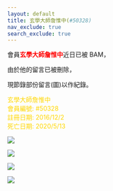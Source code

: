```yaml
---
layout: default
title: 玄學大師詹惟中(#50328)
nav_exclude: true
search_exclude: true
---
```


會員<a style="color:red"><b>玄學大師詹惟中</b></a>近日已被 BAM，

由於他的留言已被刪除，

現節錄部份留言(圖)以作紀錄。



<a style="color:gold">玄學大師詹惟中<br>會員編號: #50328<br>註冊日期: 2016/12/2<br>死亡日期: 2020/5/13</a>

![](https://na.cx/i/JtcaNTu.png)

![](https://na.cx/i/cpMCsTu.png)

![](https://na.cx/i/8jjUbDc.png)

![](https://na.cx/i/2EPw09D.png)
